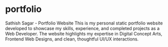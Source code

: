 # portfolio
Sathish Sagar - Portfolio Website  This is my personal static portfolio website developed to showcase my skills, experience, and completed projects as a Web Developer. The website highlights my expertise in Digital Concept Arts, Frontend Web Designs, and clean, thoughtful UI/UX interactions.
